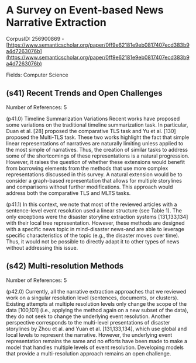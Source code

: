 # A Survey on Event-based News Narrative Extraction

CorpusID: 256900869 - [https://www.semanticscholar.org/paper/0ff9e62181e9eb0817407ecd383b9a4d7263076b](https://www.semanticscholar.org/paper/0ff9e62181e9eb0817407ecd383b9a4d7263076b)

Fields: Computer Science

## (s41) Recent Trends and Open Challenges
Number of References: 5

(p41.0) Timeline Summarization Variations Recent works have proposed some variations on the traditional timeline summarization task. In particular, Duan et al. [28] proposed the comparative TLS task and Yu et al. [130] proposed the Multi-TLS task. These two works highlight the fact that simple linear representations of narratives are naturally limiting unless applied to the most simple of narratives. Thus, the creation of similar tasks to address some of the shortcomings of these representations is a natural progression. However, it raises the question of whether these extensions would benefit from borrowing elements from the methods that use more complex representations discussed in this survey. A natural extension would be to consider a graph-based representation that allows for multiple storylines and comparisons without further modifications. This approach would address both the comparative TLS and MLTS tasks.

(p41.1) In this context, we note that most of the reviewed articles with a sentence-level event resolution used a linear structure (see Table 1). The only exceptions were the disaster storyline extraction systems [131,133,134] with their local tree representation. However, these methods are designed with a specific news topic in mind-disaster news-and are able to leverage specific characteristics of the topic (e.g., the disaster moves over time). Thus, it would not be possible to directly adapt it to other types of news without addressing this issue.
## (s42) Multi-resolution Methods
Number of References: 5

(p42.0) Currently, all the narrative extraction approaches that we reviewed work on a singular resolution level (sentences, documents, or clusters). Existing attempts at multiple resolution levels only change the scope of the data [100,101] (i.e., applying the method again on a new subset of the data), they do not seek to change the underlying event resolution. Another perspective corresponds to the multi-level presentations of disaster storylines by Zhou et al. and Yuan et al. [131,133,134], which use global and local levels to represent the narrative. However, the underlying event representation remains the same and no efforts have been made to make a model that handles multiple levels of event resolution. Developing models that provide a multi-resolution approach remains an open challenge.

